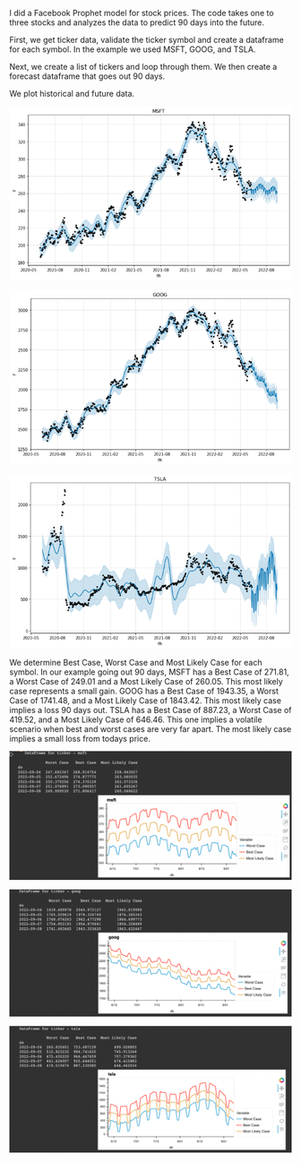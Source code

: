 I did a Facebook Prophet model for stock prices. The code takes one to three stocks and analyzes the data to predict 90 days into the future.

First, we get ticker data, validate the ticker symbol and create a dataframe for each symbol. In the example we used MSFT, GOOG, and TSLA.

Next, we create a list of tickers and loop through them. We then create a forecast dataframe that goes out 90 days.

We plot historical and future data.

![three_stock_plot](images/three_stock_plot.png)

![goog_plot](images/goog_plot.png)

![tsla_plot](images/tsla_plot.png)


We determine Best Case, Worst Case and Most Likely Case for each symbol. In our example going out 90 days, MSFT has a Best Case of 271.81, a Worst Case of 249.01 and a Most Likely Case of 260.05. This most likely case represents a small gain. GOOG has a Best Case of 1943.35, a Worst Case of 1741.48, and a Most Likely Case of 1843.42. This most likely case implies a loss 90 days out. TSLA has a Best Case of 887.23, a Worst Case of 419.52, and a Most Likely Case of 646.46. This one implies a volatile scenario when best and worst cases are very far apart. The most likely case implies a small loss from todays price.

![msft_forecast](images/msft_forecast.png)


![goog_forecast](images/goog_forecast.png)


![tsla_forecast](images/tsla_forecast.png)








